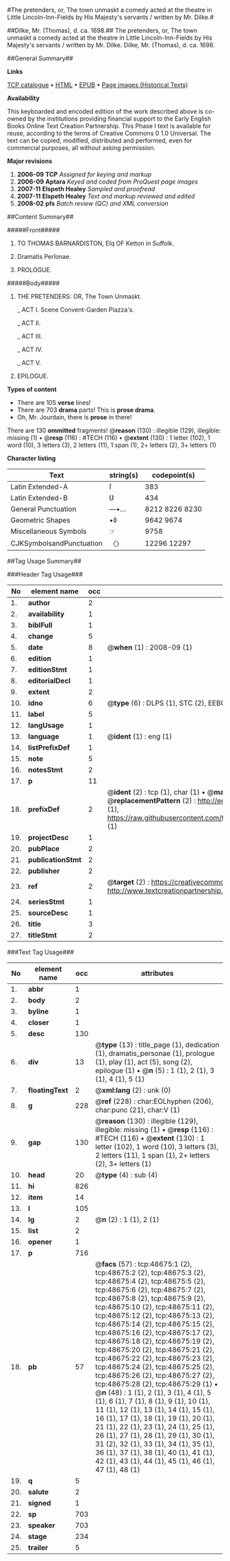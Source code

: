 #The pretenders, or, The town unmaskt a comedy acted at the theatre in Little Lincoln-Inn-Fields by His Majesty's servants / written by Mr. Dilke.#

##Dilke, Mr. (Thomas), d. ca. 1698.##
The pretenders, or, The town unmaskt a comedy acted at the theatre in Little Lincoln-Inn-Fields by His Majesty's servants / written by Mr. Dilke.
Dilke, Mr. (Thomas), d. ca. 1698.

##General Summary##

**Links**

[TCP catalogue](http://www.ota.ox.ac.uk/tcp/)  • 
[HTML](http://tei.it.ox.ac.uk/tcp/Texts-HTML/free/A36/A36012.html)  • 
[EPUB](http://tei.it.ox.ac.uk/tcp/Texts-EPUB/free/A36/A36012.epub) • 
[Page images (Historical Texts)](https://data.historicaltexts.jisc.ac.uk/view?pubId=eebo-11760679e&pageId=eebo-11760679e-48675-1)

**Availability**

This keyboarded and encoded edition of the
	       work described above is co-owned by the institutions
	       providing financial support to the Early English Books
	       Online Text Creation Partnership. This Phase I text is
	       available for reuse, according to the terms of Creative
	       Commons 0 1.0 Universal. The text can be copied,
	       modified, distributed and performed, even for
	       commercial purposes, all without asking permission.

**Major revisions**

1. __2006-09__ __TCP__ *Assigned for keying and markup*
1. __2006-09__ __Aptara__ *Keyed and coded from ProQuest page images*
1. __2007-11__ __Elspeth Healey__ *Sampled and proofread*
1. __2007-11__ __Elspeth Healey__ *Text and markup reviewed and edited*
1. __2008-02__ __pfs__ *Batch review (QC) and XML conversion*

##Content Summary##

#####Front#####

1. TO
THOMAS BARNARDISTON, Eſq
OF
Ketton in Suffolk.

1. Dramatis Perſonae.

1. PROLOGUE.

#####Body#####

1. THE
PRETENDERS:
OR,
The Town Unmaskt.

    _ ACT I. Scene Convent-Garden Piazza's.

    _ ACT II.

    _ ACT III.

    _ ACT IV.

    _ ACT V.

1. EPILOGUE.

**Types of content**

  * There are 105 **verse** lines!
  * There are 703 **drama** parts! This is **prose drama**.
  * Oh, Mr. Jourdain, there is **prose** in there!

There are 130 **ommitted** fragments! 
 @__reason__ (130) : illegible (129), illegible: missing (1)  •  @__resp__ (116) : #TECH (116)  •  @__extent__ (130) : 1 letter (102), 1 word (10), 3 letters (3), 2 letters (11), 1 span (1), 2+ letters (2), 3+ letters (1)

**Character listing**


|Text|string(s)|codepoint(s)|
|---|---|---|
|Latin Extended-A|ſ|383|
|Latin Extended-B|Ʋ|434|
|General Punctuation|—•…|8212 8226 8230|
|Geometric Shapes|▪◊|9642 9674|
|Miscellaneous Symbols|☞|9758|
|CJKSymbolsandPunctuation|〈〉|12296 12297|

##Tag Usage Summary##

###Header Tag Usage###

|No|element name|occ|attributes|
|---|---|---|---|
|1.|__author__|2||
|2.|__availability__|1||
|3.|__biblFull__|1||
|4.|__change__|5||
|5.|__date__|8| @__when__ (1) : 2008-09 (1)|
|6.|__edition__|1||
|7.|__editionStmt__|1||
|8.|__editorialDecl__|1||
|9.|__extent__|2||
|10.|__idno__|6| @__type__ (6) : DLPS (1), STC (2), EEBO-CITATION (1), OCLC (1), VID (1)|
|11.|__label__|5||
|12.|__langUsage__|1||
|13.|__language__|1| @__ident__ (1) : eng (1)|
|14.|__listPrefixDef__|1||
|15.|__note__|5||
|16.|__notesStmt__|2||
|17.|__p__|11||
|18.|__prefixDef__|2| @__ident__ (2) : tcp (1), char (1)  •  @__matchPattern__ (2) : ([0-9\-]+):([0-9IVX]+) (1), (.+) (1)  •  @__replacementPattern__ (2) : http://eebo.chadwyck.com/downloadtiff?vid=$1&page=$2 (1), https://raw.githubusercontent.com/textcreationpartnership/Texts/master/tcpchars.xml#$1 (1)|
|19.|__projectDesc__|1||
|20.|__pubPlace__|2||
|21.|__publicationStmt__|2||
|22.|__publisher__|2||
|23.|__ref__|2| @__target__ (2) : https://creativecommons.org/publicdomain/zero/1.0/ (1), http://www.textcreationpartnership.org/docs/. (1)|
|24.|__seriesStmt__|1||
|25.|__sourceDesc__|1||
|26.|__title__|3||
|27.|__titleStmt__|2||


###Text Tag Usage###

|No|element name|occ|attributes|
|---|---|---|---|
|1.|__abbr__|1||
|2.|__body__|2||
|3.|__byline__|1||
|4.|__closer__|1||
|5.|__desc__|130||
|6.|__div__|13| @__type__ (13) : title_page (1), dedication (1), dramatis_personae (1), prologue (1), play (1), act (5), song (2), epilogue (1)  •  @__n__ (5) : 1 (1), 2 (1), 3 (1), 4 (1), 5 (1)|
|7.|__floatingText__|2| @__xml:lang__ (2) : unk (0)|
|8.|__g__|228| @__ref__ (228) : char:EOLhyphen (206), char:punc (21), char:V (1)|
|9.|__gap__|130| @__reason__ (130) : illegible (129), illegible: missing (1)  •  @__resp__ (116) : #TECH (116)  •  @__extent__ (130) : 1 letter (102), 1 word (10), 3 letters (3), 2 letters (11), 1 span (1), 2+ letters (2), 3+ letters (1)|
|10.|__head__|20| @__type__ (4) : sub (4)|
|11.|__hi__|826||
|12.|__item__|14||
|13.|__l__|105||
|14.|__lg__|2| @__n__ (2) : 1 (1), 2 (1)|
|15.|__list__|2||
|16.|__opener__|1||
|17.|__p__|716||
|18.|__pb__|57| @__facs__ (57) : tcp:48675:1 (2), tcp:48675:2 (2), tcp:48675:3 (2), tcp:48675:4 (2), tcp:48675:5 (2), tcp:48675:6 (2), tcp:48675:7 (2), tcp:48675:8 (2), tcp:48675:9 (2), tcp:48675:10 (2), tcp:48675:11 (2), tcp:48675:12 (2), tcp:48675:13 (2), tcp:48675:14 (2), tcp:48675:15 (2), tcp:48675:16 (2), tcp:48675:17 (2), tcp:48675:18 (2), tcp:48675:19 (2), tcp:48675:20 (2), tcp:48675:21 (2), tcp:48675:22 (2), tcp:48675:23 (2), tcp:48675:24 (2), tcp:48675:25 (2), tcp:48675:26 (2), tcp:48675:27 (2), tcp:48675:28 (2), tcp:48675:29 (1)  •  @__n__ (48) : 1 (1), 2 (1), 3 (1), 4 (1), 5 (1), 6 (1), 7 (1), 8 (1), 9 (1), 10 (1), 11 (1), 12 (1), 13 (1), 14 (1), 15 (1), 16 (1), 17 (1), 18 (1), 19 (1), 20 (1), 21 (1), 22 (1), 23 (1), 24 (1), 25 (1), 26 (1), 27 (1), 28 (1), 29 (1), 30 (1), 31 (2), 32 (1), 33 (1), 34 (1), 35 (1), 36 (1), 37 (1), 38 (1), 40 (1), 41 (1), 42 (1), 43 (1), 44 (1), 45 (1), 46 (1), 47 (1), 48 (1)|
|19.|__q__|5||
|20.|__salute__|2||
|21.|__signed__|1||
|22.|__sp__|703||
|23.|__speaker__|703||
|24.|__stage__|234||
|25.|__trailer__|5||
